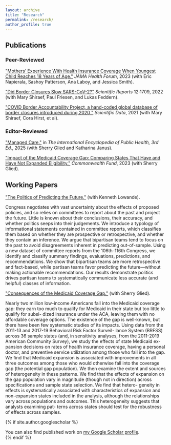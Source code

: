 ```yaml
---
layout: archive
title: "Research"
permalink: /research/
author_profile: true
---
```


## Publications
### Peer-Reviewed
["Mothers’ Experience With Health Insurance Coverage When Youngest Child Reaches 18 Years of Age."](https://jamanetwork.com/journals/jama-health-forum/fullarticle/2801477?utm_campaign=articlePDF&utm_medium=articlePDFlink&utm_source=articlePDF&utm_content=jamahealthforum.2022.5514) _JAMA Health Forum_, 2023 (with Eric Napierala, Sashoy Patterson, Ana Laboy, and Jessica Smith).

["Did Border Closures Slow SARS-CoV-2?"](https://www.nature.com/articles/s41598-022-05482-7) _Scientific Reports_ 12:1709, 2022 (with Mary Shiraef, Paul Friesen, and Lukas Feddern).

["COVID Border Accountability Project, a hand-coded global database of border closures introduced during 2020
"](https://www.nature.com/articles/s41597-021-01031-5) _Scientific Data_, 2021 (with Mary Shiraef, Cora Hirst, et al).

### Editor-Reviewed
["Managed Care."](https://www.sciencedirect.com/science/article/pii/B9780323999670000302) in _The International Encyclopedia of Public Health, 3rd Ed._, 2025 (with Sherry Glied and Katharina Janus).

["Impact of the Medicaid Coverage Gap: Comparing States That Have and Have Not Expanded Eligibility."](https://www.commonwealthfund.org/publications/issue-briefs/2023/sep/impact-medicaid-coverage-gap-comparing-states-have-and-have-not) _Commonwealth Fund_, 2023 (with Sherry Glied).

[]()

## Working Papers
["The Politics of Predicting the Future."](https://lowande.polisci.lsa.umich.edu/future.pdf) (with Kenneth Lowande).

Congress negotiates with vast uncertainty about the effects of proposed policies, and so
relies on committees to report about the past and project the future. Little is known about
their conclusions, their accuracy, and whether politics seeps into their judgements. We
introduce a typology of informational statements contained in committee reports, which
classifies them based on whether they are prospective or retrospective, and whether they
contain an inference. We argue that bipartisan teams tend to focus on the past to avoid
disagreements inherent in predicting out-of-sample. Using a new dataset of committee
reports from the 106th-116th Congress, we identify and classify summary findings, evaluations, predictions, and recommendations. We show that bipartisan teams are more retrospective and fact-based, while partisan teams favor predicting the future—without making actionable recommendations. Our results demonstrate politics drives partisan teams
to systematically communicate less accurate (and helpful) classes of information.

["Consequences of the Medicaid Coverage Gap."](https://www.dropbox.com/scl/fi/hee98sp6pl38qv6xox31u/glied-weiss2024.pdf?rlkey=sahsifw6rnljisc0rv4efdquq&e=1&st=9t3lbad9&dl=0) (with Sherry Glied).

Nearly two million low-income Americans fall into the Medicaid coverage gap: they
earn too much to qualify for Medicaid in their state but too little to qualify for subsi-
dized insurance under the ACA, leaving them with no affordable coverage options.
The existence of the gap is well-known, but there have been few systematic studies of
its impacts. Using data from the 2011-13 and 2017-19 Behavioral Risk Factor Surveil-
lance System (BRFSS) across 36 sample states (and, in sensitivity analyses, from the
2011-2019 American Community Survey), we study the effects of state Medicaid ex-
pansion decisions on rates of health insurance coverage, having a personal doctor,
and preventive service utilization among those who fall into the gap. We find that
Medicaid expansion is associated with improvements in all three outcomes among
those who would otherwise fall into the coverage gap (the potential gap population).
We then examine the extent and sources of heterogeneity in these patterns. We find
that the effects of expansion on the gap population vary in magnitude (though not
in direction) across specifications and sample state selection. We find that hetero-
geneity in effects is systematically associated with characteristics of expansion and
non-expansion states included in the analysis, although the relationships vary across
populations and outcomes. This heterogeneity suggests that analysts examining pat-
terns across states should test for the robustness of effects across samples.

{% if site.author.googlescholar %}
  <div class="wordwrap">You can also find published work on <a href="{{site.author.googlescholar}}">my Google Scholar profile</a>.</div>
{% endif %}


